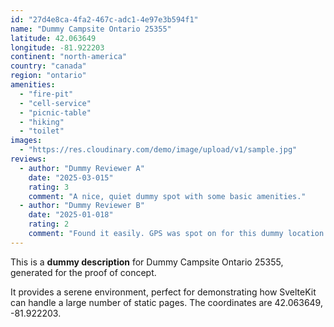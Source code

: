 ```yaml
---
id: "27d4e8ca-4fa2-467c-adc1-4e97e3b594f1"
name: "Dummy Campsite Ontario 25355"
latitude: 42.063649
longitude: -81.922203
continent: "north-america"
country: "canada"
region: "ontario"
amenities:
  - "fire-pit"
  - "cell-service"
  - "picnic-table"
  - "hiking"
  - "toilet"
images:
  - "https://res.cloudinary.com/demo/image/upload/v1/sample.jpg"
reviews:
  - author: "Dummy Reviewer A"
    date: "2025-03-015"
    rating: 3
    comment: "A nice, quiet dummy spot with some basic amenities."
  - author: "Dummy Reviewer B"
    date: "2025-01-018"
    rating: 2
    comment: "Found it easily. GPS was spot on for this dummy location."
---
```


This is a **dummy description** for Dummy Campsite Ontario 25355, generated for the proof of concept.

It provides a serene environment, perfect for demonstrating how SvelteKit can handle a large number of static pages. The coordinates are 42.063649, -81.922203.
